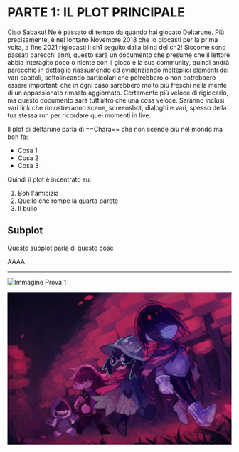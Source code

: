 # PARTE 1: IL PLOT PRINCIPALE

Ciao Sabaku! Ne è passato di tempo da quando hai giocato Deltarune. Più precisamente, è nel lontano Novembre 2018 che lo giocasti per la prima volta, a fine 2021 rigiocasti il ch1 seguito dalla blind del ch2! Siccome sono passati parecchi anni, questo sarà un documento che presume che il lettore abbia interagito poco o niente con il gioco e la sua community, quindi andrà parecchio in dettaglio riassumendo ed evidenziando molteplici elementi dei vari capitoli, sottolineando particolari che potrebbero o non potrebbero essere importanti che in ogni caso sarebbero molto più freschi nella mente di un appassionato rimasto aggiornato. Certamente più veloce di rigiocarlo, ma questo documento sarà tutt’altro che una cosa veloce. Saranno inclusi vari link che rimostreranno scene, screenshot, dialoghi e vari, spesso della tua stessa run per ricordare quei momenti in live.

Il plot di deltarune parla di ==Chara== che non scende più nel mondo ma boh fa:

- Cosa 1
- Cosa 2
- Cosa 3

Quindi il plot è incentrato su:

1. Boh l'amicizia
2. Quello che rompe la quarta parete
3. Il bullo

## Subplot

Questo subplot parla di queste cose

AAAA

---

![Immagine Prova 1](https://nintendoeverything.com/wp-content/uploads/deltarune-z.jpg)

![Immagine Prova 1](assets/img/test.png)
